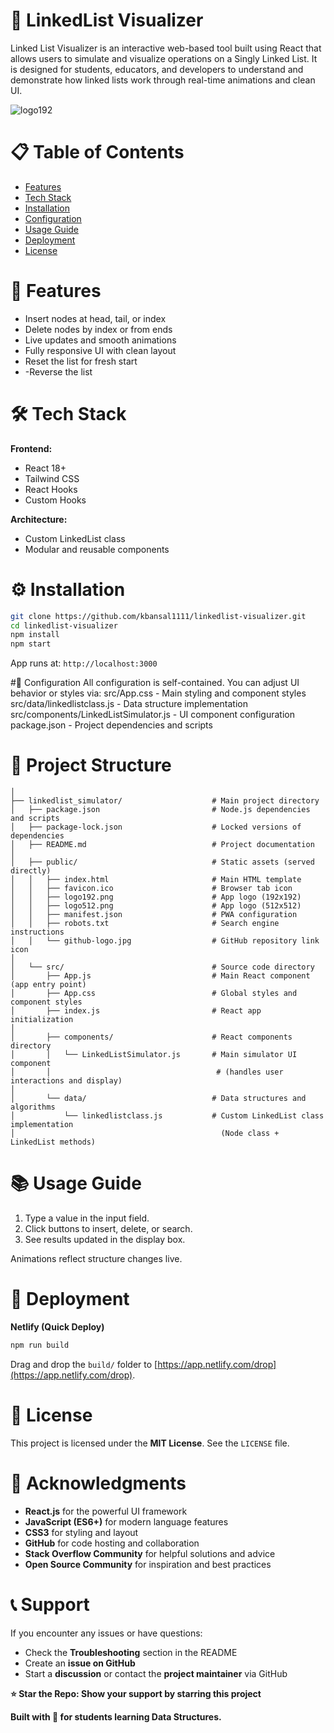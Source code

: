 # 🔗 LinkedList Visualizer

Linked List Visualizer is an interactive web-based tool built using React that allows users to simulate and visualize operations on a Singly Linked List. It is designed for students, educators, and developers to understand and demonstrate how linked lists work through real-time animations and clean UI.


![logo192](https://github.com/user-attachments/assets/90aa3610-2112-4de7-b1da-b406e8d4c7b3)

# 📋 Table of Contents

- [Features](#features)
- [Tech Stack](#tech-stack)
- [Installation](#installation)
- [Configuration](#configuration)
- [Usage Guide](#usage-guide)
- [Deployment](#deployment)
- [License](#license)

# 🚀 Features

- Insert nodes at head, tail, or index
- Delete nodes by index or from ends
- Live updates and smooth animations
- Fully responsive UI with clean layout
- Reset the list for fresh start
- -Reverse the list

# 🛠 Tech Stack

**Frontend:**  
- React 18+  
- Tailwind CSS  
- React Hooks  
- Custom Hooks 

**Architecture:**  
- Custom LinkedList class  
- Modular and reusable components  

# ⚙ Installation

```bash
git clone https://github.com/kbansal1111/linkedlist-visualizer.git
cd linkedlist-visualizer
npm install
npm start
```

App runs at: `http://localhost:3000`

#🔧 Configuration
All configuration is self-contained. You can adjust UI behavior or styles via:
src/App.css - Main styling and component styles
src/data/linkedlistclass.js - Data structure implementation
src/components/LinkedListSimulator.js - UI component configuration
package.json - Project dependencies and scripts

# 📁 Project Structure

```LinkedList Simulator/
│
├── linkedlist_simulator/                    # Main project directory
│   ├── package.json                         # Node.js dependencies and scripts
│   ├── package-lock.json                    # Locked versions of dependencies
│   ├── README.md                            # Project documentation
│
│   ├── public/                              # Static assets (served directly)
│   │   ├── index.html                       # Main HTML template
│   │   ├── favicon.ico                      # Browser tab icon
│   │   ├── logo192.png                      # App logo (192x192)
│   │   ├── logo512.png                      # App logo (512x512)
│   │   ├── manifest.json                    # PWA configuration
│   │   ├── robots.txt                       # Search engine instructions
│   │   └── github-logo.jpg                  # GitHub repository link icon
│
│   └── src/                                 # Source code directory
│       ├── App.js                           # Main React component (app entry point)
│       ├── App.css                          # Global styles and component styles
│       ├── index.js                         # React app initialization
│
│       ├── components/                      # React components directory
│       │   └── LinkedListSimulator.js       # Main simulator UI component
│       │                                     # (handles user interactions and display)
│
│       └── data/                            # Data structures and algorithms
│           └── linkedlistclass.js           # Custom LinkedList class implementation
│                                              (Node class + LinkedList methods)
```

# 📚 Usage Guide

1. Type a value in the input field.
2. Click buttons to insert, delete, or search.
3. See results updated in the display box.

Animations reflect structure changes live.

# 🚀 Deployment

**Netlify (Quick Deploy)**
```bash
npm run build
```
Drag and drop the `build/` folder to [https://app.netlify.com/drop](https://app.netlify.com/drop).

# 📄 License

This project is licensed under the **MIT License**. See the `LICENSE` file.

# 🙏 Acknowledgments

- **React.js** for the powerful UI framework  
- **JavaScript (ES6+)** for modern language features  
- **CSS3** for styling and layout  
- **GitHub** for code hosting and collaboration  
- **Stack Overflow Community** for helpful solutions and advice  
- **Open Source Community** for inspiration and best practices  

# 📞 Support

If you encounter any issues or have questions:

- Check the **Troubleshooting** section in the README  
- Create an **issue on GitHub**  
- Start a **discussion** or contact the **project maintainer** via GitHub
  

**⭐ Star the Repo: Show your support by starring this project**

**Built with 💙 for students learning Data Structures.**
